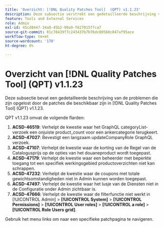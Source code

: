 ```yaml
---
title: 'Overzicht: [!DNL Quality Patches Tool]  (QPT) v1.1.23'
description: Deze subsectie verstrekt een gedetailleerde beschrijving van de kwesties die door de flarden beschikbaar in  [!DNL Quality Patches Tool]  (QPT) v1.1.23 worden bevestigd.
feature: Tools and External Services
role: Admin
exl-id: 45cd8447-34a0-45b2-90a9-f627015ffca7
source-git-commit: 81c78439f7c243437b7b76dc80560c847af95ace
workflow-type: tm+mt
source-wordcount: '170'
ht-degree: 0%

---
```


# Overzicht van [!DNL Quality Patches Tool] (QPT) v1.1.23

Deze subsectie bevat een gedetailleerde beschrijving van de problemen die zijn opgelost door de patches die beschikbaar zijn in [!DNL Quality Patches Tool] (QPT) v1.1.23.

QPT v1.1.23 omvat de volgende flarden:

1. **ACSD-46519**: Verhelpt de kwestie waar het GraphQL categoryList- verzoek een onjuiste product_count voor een ankercategorie terugkeert.
1. **ACSD-47027**: Bevestigt een langzaam updateCompanyRole GraphQL verzoek.
1. **ACSD-47107**: Verhelpt de kwestie waar de korting van de Regel van de Catalogusprijs op de opties van het douaneproduct wordt toegepast.
1. **ACSD-47179**: Verhelpt de kwestie waar een beheerder met beperkte toegang tot een specifiek werkingsgebied productoverzichten niet kan schrappen.
1. **ACSD-47232**: Verhelpt de kwestie waar de coupons met totale gewichtsomstandigheden niet in Admin kunnen worden toegepast.
1. **ACSD-47497**: Verhelpt de kwestie waar het lusje van de Diensten niet in de Configuratie onder Admin zichtbaar is.
1. **ACSD-47666**: Verhelpt de kwestie waar de filterfunctie niet werkt in [!UICONTROL Admin] > **[!UICONTROL System]** > **[!UICONTROL Permissions]** > **[!UICONTROL User roles]** > **[!UICONTROL a role]** > **[!UICONTROL Role Users grid]**.

Gebruik het menu links om naar een specifieke patchpagina te navigeren.
